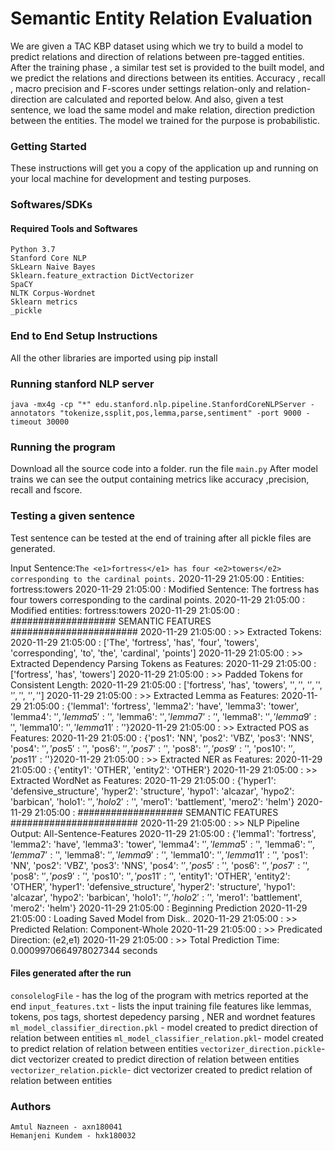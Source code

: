 # Semantic Entity Relation Evaluation
We are given a TAC KBP dataset using which we try to build a model to  predict relations and direction of relations between pre-tagged entities. After the training phase , a similar test set is provided to the built model, and we predict the relations and directions between its entities.  Accuracy , recall , macro precision and F-scores under settings relation-only and relation-direction are calculated and reported below. And also, given a test sentence, we load the same model and make relation, direction  prediction between the entities. The model we trained for the purpose is probabilistic.
### Getting Started
These instructions will get you a copy of the application up and running on your local machine for development and testing purposes.
### Softwares/SDKs
#### Required Tools and Softwares
    Python 3.7
    Stanford Core NLP
    SkLearn Naive Bayes
    Sklearn.feature_extraction DictVectorizer
    SpaCY
    NLTK Corpus-Wordnet
    Sklearn metrics
    _pickle
 

### End to End Setup Instructions
All the other libraries are imported using pip install

### Running stanford NLP server
``java -mx4g -cp "*" edu.stanford.nlp.pipeline.StanfordCoreNLPServer -annotators "tokenize,ssplit,pos,lemma,parse,sentiment" -port 9000 -timeout 30000``

### Running the program
Download all the source code into a folder.
run the file ``main.py``
After model trains we can see the output containing metrics like accuracy ,precision, recall and fscore.

### Testing a given sentence
Test sentence can be tested at the end of training after all pickle files are generated.

Input Sentence:``The <e1>fortress</e1> has four <e2>towers</e2> corresponding to the cardinal points.``
2020-11-29 21:05:00 :  Entities: fortress:towers
2020-11-29 21:05:00 :  Modified Sentence: The fortress has four towers corresponding to the cardinal points.
2020-11-29 21:05:00 :  Modified entities: fortress:towers
2020-11-29 21:05:00 :   ################### SEMANTIC FEATURES #######################
2020-11-29 21:05:00 :  >> Extracted Tokens:
2020-11-29 21:05:00 :  ['The', 'fortress', 'has', 'four', 'towers', 'corresponding', 'to', 'the', 'cardinal', 'points']
2020-11-29 21:05:00 :  >> Extracted Dependency Parsing Tokens as Features:
2020-11-29 21:05:00 :  ['fortress', 'has', 'towers']
2020-11-29 21:05:00 :  >> Padded Tokens for Consistent Length:
2020-11-29 21:05:00 :  ['fortress', 'has', 'towers', '$', '$', '$', '$', '$', '$', '$', '$']
2020-11-29 21:05:00 :  >> Extracted Lemma as Features:
2020-11-29 21:05:00 :  {​​​​'lemma1': 'fortress', 'lemma2': 'have', 'lemma3': 'tower', 'lemma4': '$', 'lemma5': '$', 'lemma6': '$', 'lemma7': '$', 'lemma8': '$', 'lemma9': '$', 'lemma10': '$', 'lemma11': '$'}​​​​
2020-11-29 21:05:00 :  >> Extracted POS as Features:
2020-11-29 21:05:00 :  {​​​​'pos1': 'NN', 'pos2': 'VBZ', 'pos3': 'NNS', 'pos4': '$', 'pos5': '$', 'pos6': '$', 'pos7': '$', 'pos8': '$', 'pos9': '$', 'pos10': '$', 'pos11': '$'}​​​​
2020-11-29 21:05:00 :  >> Extracted NER as Features:
2020-11-29 21:05:00 :  {​​​​'entity1': 'OTHER', 'entity2': 'OTHER'}​​​​
2020-11-29 21:05:00 :  >> Extracted WordNet as Features:
2020-11-29 21:05:00 :  {​​​​'hyper1': 'defensive_structure', 'hyper2': 'structure', 'hypo1': 'alcazar', 'hypo2': 'barbican', 'holo1': '$', 'holo2': '$', 'mero1': 'battlement', 'mero2': 'helm'}​​​​
2020-11-29 21:05:00 :   ################### SEMANTIC FEATURES #######################
2020-11-29 21:05:00 :  >> NLP Pipeline Output: All-Sentence-Features
2020-11-29 21:05:00 :  {​​​​'lemma1': 'fortress', 'lemma2': 'have', 'lemma3': 'tower', 'lemma4': '$', 'lemma5': '$', 'lemma6': '$', 'lemma7': '$', 'lemma8': '$', 'lemma9': '$', 'lemma10': '$', 'lemma11': '$', 'pos1': 'NN', 'pos2': 'VBZ', 'pos3': 'NNS', 'pos4': '$', 'pos5': '$', 'pos6': '$', 'pos7': '$', 'pos8': '$', 'pos9': '$', 'pos10': '$', 'pos11': '$', 'entity1': 'OTHER', 'entity2': 'OTHER', 'hyper1': 'defensive_structure', 'hyper2': 'structure', 'hypo1': 'alcazar', 'hypo2': 'barbican', 'holo1': '$', 'holo2': '$', 'mero1': 'battlement', 'mero2': 'helm'}​​​​
2020-11-29 21:05:00 :  Beginning Prediction
2020-11-29 21:05:00 :  Loading Saved Model from Disk..
2020-11-29 21:05:00 :  >> Predicted Relation: Component-Whole
2020-11-29 21:05:00 :  >> Predicated Direction: (e2,e1)
2020-11-29 21:05:00 :  >> Total Prediction Time: 0.0009970664978027344 seconds
 
#### Files generated after the run
``consolelogFile`` - has the log of the program with metrics reported at the end
``input_features.txt`` - lists the input training file features like lemmas, tokens, pos tags, shortest depedency parsing , NER and wordnet features
``ml_model_classifier_direction.pkl`` - model created to predict direction of relation between entities
``ml_model_classifier_relation.pkl``- model created to predict relation of relation between entities
``vectorizer_direction.pickle``- dict vectorizer created to predict direction of relation between entities
``vectorizer_relation.pickle``- dict vectorizer created to predict relation of relation between entities
 
### Authors
    Amtul Nazneen - axn180041
    Hemanjeni Kundem - hxk180032
